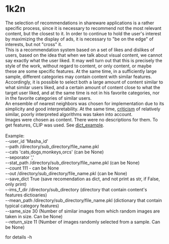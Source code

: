 # 1k2n
The selection of recommendations in shareware applications is a rather specific process, since it is necessary to recommend not the most relevant content, but the closest to it. In order to continue to hold the user's interest by maximizing the display of ads, it is necessary to "be on the edge" of interests, but not "cross" it.</br>
This is a recommendation system based on a set of likes and dislikes of users, based on the idea that when we talk about visual content, we cannot say exactly what the user liked. It may well turn out that this is precisely the style of the work, without regard to content, or only content, or maybe these are some specific features. At the same time, in a sufficiently large sample, different categories may contain content with similar features. Accordingly, it is possible to select both a large amount of content similar to what similar users liked, and a certain amount of content close to what the target user liked, and at the same time is not in his favorite categories, nor in the favorite categories of similar users.</br>
An ensemble of nearest neighbors was chosen for implementation due to its simplicity and good interpretability. At the same time, [criticism](https://arxiv.org/pdf/1907.06902.pdf) of relatively similar, poorly interpreted algorithms was taken into account.</br>
Images were chosen as content. There were no descriptions for them. To get features, CLIP was used. See [dict_example](https://github.com/Gainward777/1k2n_RecSys/tree/main/dict_example).</br></br>
Example:<br>
--user_id 'Masha_id'<br>
--path /directory/sub_directory/file_name.pkl<br>
--cats 'cats,dogs,monkeys,orcs'    (can be None)<br>
--seporator ','<br>
--stat_path /directory/sub_directory/file_name.pkl    (can be None)<br>
--count 111    - can be None<br>
--out /directory/sub_directory/file_name.pkl     (can be None)<br>
--save_dict True (save recomendation as dict, and not print as str, if False, only print)</br>
--ims_f_dir /directory/sub_directory (directory that contain content's features dictioaries)</br>
--mean_path /directory/sub_directory/file_name.pkl (dictionary that contain typical category features)</br>
--same_size 30 (Number of similar images from which random images are taken in size. Can be None)</br>
--return_size 11 (Number of images randomly selected from a sample. Can be None)

for details -h

